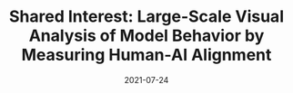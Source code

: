 ---
title: "Shared Interest: Large-Scale Visual Analysis of Model Behavior by Measuring Human-AI Alignment"
authors:
  - key: angieboggust
  - key: benhoover
  - key: arvindsatya
  - key: hendrikstrobelt
venue: icml-hill-workshop
type: workshop
date: 2021-07-24
first_author: true
links:
  - name: Project
    icon: project
    url: http://vis.csail.mit.edu/pubs/shared-interest/
  - name: Poster
    icon: poster
    url: "https://angieboggust.com/posters/icml_hill_sharedinterest_poster.pdf"
---